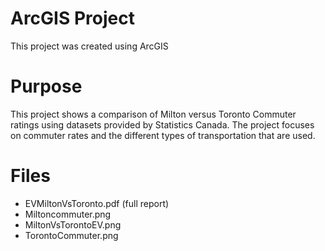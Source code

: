# ArcGIS Project
This project was created using ArcGIS

# Purpose
This project shows a comparison of Milton versus Toronto Commuter ratings using datasets provided by Statistics Canada.
The project focuses on commuter rates and the different types of transportation that are used. 

# Files
- EVMiltonVsToronto.pdf (full report)
- Miltoncommuter.png
- MiltonVsTorontoEV.png
- TorontoCommuter.png

